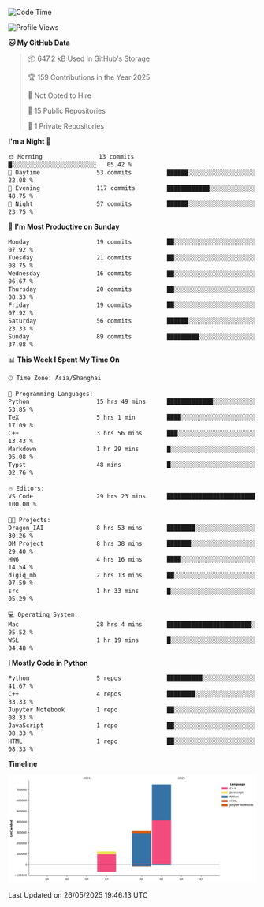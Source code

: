 <!--START_SECTION:waka-->
![Code Time](http://img.shields.io/badge/Code%20Time-259%20hrs%208%20mins-blue)

![Profile Views](http://img.shields.io/badge/Profile%20Views-6-blue)

**🐱 My GitHub Data** 

> 📦 647.2 kB Used in GitHub's Storage 
 > 
> 🏆 159 Contributions in the Year 2025
 > 
> 🚫 Not Opted to Hire
 > 
> 📜 15 Public Repositories 
 > 
> 🔑 1 Private Repositories 
 > 
**I'm a Night 🦉** 

```text
🌞 Morning                13 commits          █░░░░░░░░░░░░░░░░░░░░░░░░   05.42 % 
🌆 Daytime                53 commits          ██████░░░░░░░░░░░░░░░░░░░   22.08 % 
🌃 Evening                117 commits         ████████████░░░░░░░░░░░░░   48.75 % 
🌙 Night                  57 commits          ██████░░░░░░░░░░░░░░░░░░░   23.75 % 
```
📅 **I'm Most Productive on Sunday** 

```text
Monday                   19 commits          ██░░░░░░░░░░░░░░░░░░░░░░░   07.92 % 
Tuesday                  21 commits          ██░░░░░░░░░░░░░░░░░░░░░░░   08.75 % 
Wednesday                16 commits          ██░░░░░░░░░░░░░░░░░░░░░░░   06.67 % 
Thursday                 20 commits          ██░░░░░░░░░░░░░░░░░░░░░░░   08.33 % 
Friday                   19 commits          ██░░░░░░░░░░░░░░░░░░░░░░░   07.92 % 
Saturday                 56 commits          ██████░░░░░░░░░░░░░░░░░░░   23.33 % 
Sunday                   89 commits          █████████░░░░░░░░░░░░░░░░   37.08 % 
```


📊 **This Week I Spent My Time On** 

```text
🕑︎ Time Zone: Asia/Shanghai

💬 Programming Languages: 
Python                   15 hrs 49 mins      █████████████░░░░░░░░░░░░   53.85 % 
TeX                      5 hrs 1 min         ████░░░░░░░░░░░░░░░░░░░░░   17.09 % 
C++                      3 hrs 56 mins       ███░░░░░░░░░░░░░░░░░░░░░░   13.43 % 
Markdown                 1 hr 29 mins        █░░░░░░░░░░░░░░░░░░░░░░░░   05.08 % 
Typst                    48 mins             █░░░░░░░░░░░░░░░░░░░░░░░░   02.76 % 

🔥 Editors: 
VS Code                  29 hrs 23 mins      █████████████████████████   100.00 % 

🐱‍💻 Projects: 
Dragon_IAI               8 hrs 53 mins       ████████░░░░░░░░░░░░░░░░░   30.26 % 
DM_Project               8 hrs 38 mins       ███████░░░░░░░░░░░░░░░░░░   29.40 % 
HW6                      4 hrs 16 mins       ████░░░░░░░░░░░░░░░░░░░░░   14.54 % 
digiq_mb                 2 hrs 13 mins       ██░░░░░░░░░░░░░░░░░░░░░░░   07.59 % 
src                      1 hr 33 mins        █░░░░░░░░░░░░░░░░░░░░░░░░   05.29 % 

💻 Operating System: 
Mac                      28 hrs 4 mins       ████████████████████████░   95.52 % 
WSL                      1 hr 19 mins        █░░░░░░░░░░░░░░░░░░░░░░░░   04.48 % 
```

**I Mostly Code in Python** 

```text
Python                   5 repos             ██████████░░░░░░░░░░░░░░░   41.67 % 
C++                      4 repos             ████████░░░░░░░░░░░░░░░░░   33.33 % 
Jupyter Notebook         1 repo              ██░░░░░░░░░░░░░░░░░░░░░░░   08.33 % 
JavaScript               1 repo              ██░░░░░░░░░░░░░░░░░░░░░░░   08.33 % 
HTML                     1 repo              ██░░░░░░░░░░░░░░░░░░░░░░░   08.33 % 
```



**Timeline**

![Lines of Code chart](https://raw.githubusercontent.com/LorenzLorentz/LorenzLorentz/main/assets/bar_graph.png)


 Last Updated on 26/05/2025 19:46:13 UTC
<!--END_SECTION:waka-->